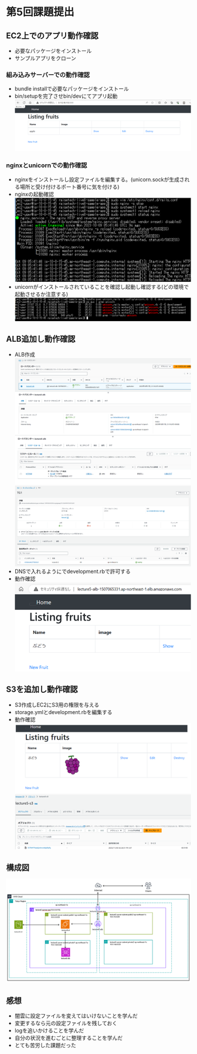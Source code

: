# 第5回課題提出
## EC2上でのアプリ動作確認
- 必要なパッケージをインストール
- サンプルアプリをクローン

### 組み込みサーバーでの動作確認
- bundle installで必要なパッケージをインストール
- bin/setupを完了させbin/devにてアプリ起動  
![組込みサーバ動作確認](image/05_kumikomi.png)

### nginxとunicornでの動作確認
- nginxをインストールし設定ファイルを編集する。(unicorn.sockが生成される場所と受け付けるポート番号に気を付ける)
- nginxの起動確認  
![nginx起動確認](image/05_nginx.png)
- unicornがインストールされていることを確認し起動し確認する(どの環境で起動させるか注意する)  
![unicorn起動確認](image/05_unicorn.png)

## ALB追加し動作確認
- ALB作成  
![ALB](image/05_ALB1.png)  
![ALB](image/05_ALB2.png)  
![ALB](image/05_ALB3.png)
- DNSで入れるようにでdevelopment.rbで許可する
- 動作確認  
![ALBで動作確認](image/05_ALB4v2.png)

## S3を追加し動作確認
- S3作成しEC2にS3用の権限を与える
- storage.ymlとdevelopment.rbを編集する
- 動作確認  
![S3で動作確認1](image/05_S3-1v2.png)  
![S3で動作確認2](image/05_S3-2.png)

## 構成図
![構成図](image/05_kouseizuv2.png)

## 感想
- 闇雲に設定ファイルを変えてはいけないことを学んだ
- 変更するなら元の設定ファイルを残しておく
- logを追いかけることを学んだ
- 自分の状況を進むごとに整理することを学んだ
- とても苦労した課題だった

